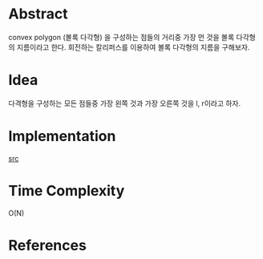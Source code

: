 # Abstract

convex polygon (볼록 다각형) 을 구성하는 점들의 거리중 가장 먼 것을
볼록 다각형의 지름이라고 한다. 회전하는 칼리퍼스를 이용하여 볼록 다각형의
지름을 구해보자.

# Idea

다격형을 구성하는 모든 점들중 가장 왼쪽 것과 가장 오른쪽 것을 l, r이라고 하자.

# Implementation

[src]()

# Time Complexity

O(N)

# References